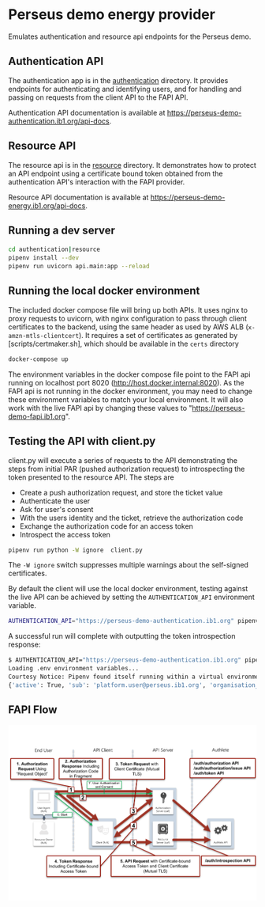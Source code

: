 # Perseus demo energy provider

Emulates authentication and resource api endpoints for the Perseus demo.

## Authentication API

The authentication app is in the [authentication](authentication) directory. It provides endpoints for authenticating and identifying users, and for handling and passing on requests from the client API to the FAPI API.

Authentication API documentation is available at https://perseus-demo-authentication.ib1.org/api-docs.

## Resource API

The resource api is in the [resource](resource) directory. It demonstrates how to protect an API endpoint using a certificate bound token obtained from the authentication API's interaction with the FAPI provider.

Resource API documentation is available at https://perseus-demo-energy.ib1.org/api-docs.

## Running a dev server

```bash
cd authentication|resource
pipenv install --dev
pipenv run uvicorn api.main:app --reload
```

## Running the local docker environment

The included docker compose file will bring up both APIs. It uses nginx to proxy requests to uvicorn, with nginx configuration to pass through client certificates to the backend, using the same header as used by AWS ALB (`x-amzn-mtls-clientcert`). It requires a set of certificates as generated by [scripts/certmaker.sh], which should be available in the `certs` directory

```bash
docker-compose up
```

The environment variables in the docker compose file point to the FAPI api running on localhost port 8020 (http://host.docker.internal:8020). As the FAPI api is not running in the docker environment, you may need to change these environment variables to match your local environment. It will also work with the live FAPI api by changing these values to "https://perseus-demo-fapi.ib1.org".

## Testing the API with client.py

client.py will execute a series of requests to the API demonstrating the steps from initial PAR (pushed authorization request) to introspecting the token presented to the resource API. The steps are

- Create a push authorization request, and store the ticket value
- Authenticate the user
- Ask for user's consent
- With the users identity and the ticket, retrieve the authorization code
- Exchange the authorization code for an access token
- Introspect the access token

```bash
pipenv run python -W ignore  client.py
```

The `-W ignore` switch suppresses multiple warnings about the self-signed certificates.

By default the client will use the local docker environment, testing against the live API can be achieved by setting the `AUTHENTICATION_API` environment variable.

```bash
AUTHENTICATION_API="https://perseus-demo-authentication.ib1.org" pipenv run python -W ignore  client.py
```

A successful run will complete with outputting the token introspection response:

```bash
$ AUTHENTICATION_API="https://perseus-demo-authentication.ib1.org" pipenv run python -W ignore  client.py
Loading .env environment variables...
Courtesy Notice: Pipenv found itself running within a virtual environment, so it will automatically use that environment, instead of creating its own for any project. You can set PIPENV_IGNORE_VIRTUALENVS=1 to force pipenv to ignore that environment and create its own instead. You can set PIPENV_VERBOSITY=-1 to suppress this warning.
{'active': True, 'sub': 'platform.user@perseus.ib1.org', 'organisation_id': 'perseus-demo-accounting', 'amr': ['kba', 'email_verification', 'phone_verification'], 'auth_time': 1702375791, 'organisation_name': 'Perseus Demo Accounting', 'organisation_number': '01234567', 'software_name': 'Perseus Demo Accounting Client', 'client_id': 21653835348762, 'exp': 1702379404, 'iat': 1702375804, 'iss': 'https://perseus-demo-fapi.ib1.org', 'scope': ['openid', 'profile'], 'cnf': {'x5t#S256': '97P4nb8Ey8z6miUXCkMjLNhewEgWyKW4LpEosCnr9yg'}, 'token_type': 'Bearer'}
```

## FAPI Flow

![FAPI Flow diagram](docs/fapi-authlete-flow.png)
